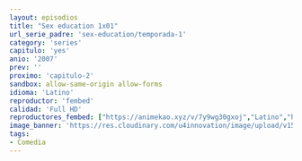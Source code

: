 ```yaml
---
layout: episodios
title: "Sex education 1x01"
url_serie_padre: 'sex-education/temporada-1'
category: 'series'
capitulo: 'yes'
anio: '2007'
prev: ''
proximo: 'capitulo-2'
sandbox: allow-same-origin allow-forms
idioma: 'Latino'
reproductor: 'fembed'
calidad: 'Full HD'
reproductores_fembed: ["https://animekao.xyz/v/7y9wg30gxoj","Latino","https://feurl.com/v/809ewkqk79j","Latino","https://jplayer.club/v/5qgx4bd7z54q0wg","Latino","https://myurlshort.live/v/zm1r4cj2xxqxplp","Latino"]
image_banner: 'https://res.cloudinary.com/u4innovation/image/upload/v1565906678/sex-poster-min_yeylaj.jpg'
tags:
- Comedia
---
```












